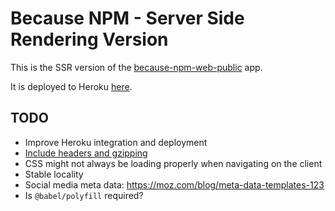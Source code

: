 # Because NPM - Server Side Rendering Version

This is the SSR version of the [because-npm-web-public](https://github.com/stevejay/because-npm-web-public) app.

It is deployed to Heroku [here](https://because-npm-ssr.herokuapp.com/package/pure-react-carousel).

## TODO

- Improve Heroku integration and deployment
- [Include headers and gzipping](https://github.com/zeit/next.js/wiki/Getting-ready-for-production)
- CSS might not always be loading properly when navigating on the client
- Stable locality
- Social media meta data: https://moz.com/blog/meta-data-templates-123
- Is `@babel/polyfill` required?
